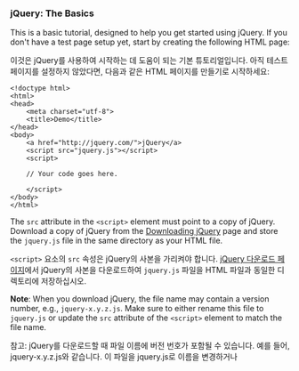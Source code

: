 <script>{
	"title": "How jQuery Works",
	"level": "beginner"
}</script>

### jQuery: The Basics

This is a basic tutorial, designed to help you get started using jQuery. If you don't have a test page setup yet, start by creating the following HTML page:

이것은 jQuery를 사용하여 시작하는 데 도움이 되는 기본 튜토리얼입니다. 아직 테스트 페이지를 설정하지 않았다면, 다음과 같은 HTML 페이지를 만들기로 시작하세요:

```
<!doctype html>
<html>
<head>
	<meta charset="utf-8">
	<title>Demo</title>
</head>
<body>
	<a href="http://jquery.com/">jQuery</a>
	<script src="jquery.js"></script>
	<script>

	// Your code goes here.

	</script>
</body>
</html>
```

The `src` attribute in the `<script>` element must point to a copy of jQuery. Download a copy of jQuery from the [Downloading jQuery](http://jquery.com/download/) page and store the `jquery.js` file in the same directory as your HTML file.

`<script>` 요소의 `src` 속성은 jQuery의 사본을 가리켜야 합니다. [jQuery 다운로드 페이지](http://jquery.com/download/)에서 jQuery의 사본을 다운로드하여 `jquery.js` 파일을 HTML 파일과 동일한 디렉토리에 저장하십시오.

<div class="warning">

**Note**: When you download jQuery, the file name may contain a version number, e.g., `jquery-x.y.z.js`. Make sure to either rename this file to `jquery.js` or update the `src` attribute of the `<script>` element to match the file name.

참고: jQuery를 다운로드할 때 파일 이름에 버전 번호가 포함될 수 있습니다. 예를 들어, jquery-x.y.z.js와 같습니다. 이 파일을 jquery.js로 이름을 변경하거나 <script> 요소의 src 속성을 파일 이름과 일치하도록 업데이트해야 합니다.

</div>

### Launching Code on Document Ready

To ensure that their code runs after the browser finishes loading the document, many JavaScript programmers wrap their code in an `onload` function:

```
window.onload = function() {

	alert( "welcome" );

};
```

Unfortunately, the code doesn't run until all images are finished downloading, including banner ads. To run code as soon as the document is ready to be manipulated, jQuery has a statement known as the [ready event](http://api.jquery.com/ready/):

```

$( document ).ready(function() {

	// Your code here.

});
```

<div class="warning">

**Note**: The jQuery library exposes its methods and properties via two properties of the <code>window</code> object called <code>jQuery</code> and <code>$</code>. <code>$</code> is simply an alias for <code>jQuery</code> and it's often employed because it's shorter and faster to write.

</div>

For example, inside the `ready` event, you can add a click handler to the link:

```
$( document ).ready(function() {

	$( "a" ).click(function( event ) {

		alert( "Thanks for visiting!" );

	});

});
```

Copy the above jQuery code into your HTML file where it says `// Your code goes here`. Then, save your HTML file and reload the test page in your browser. Clicking the link should now first display an alert pop-up, then continue with the default behavior of navigating to http://jquery.com.

For `click` and most other [events](http://api.jquery.com/category/events/), you can prevent the default behavior by calling `event.preventDefault()` in the event handler:

```
$( document ).ready(function() {

	$( "a" ).click(function( event ) {

		alert( "As you can see, the link no longer took you to jquery.com" );

		event.preventDefault();

	});

});
```

Try replacing your first snippet of jQuery code, which you previously copied in to your HTML file, with the one above. Save the HTML file again and reload to try it out.

### Complete Example

The following example illustrates the click handling code discussed above, embedded directly in the HTML `<body>`. Note that in practice, it is usually better to place your code in a separate JS file and load it on the page with a `<script>` element's `src` attribute.

```
<!doctype html>
<html>
<head>
	<meta charset="utf-8">
	<title>Demo</title>
</head>
<body>
	<a href="http://jquery.com/">jQuery</a>
	<script src="jquery.js"></script>
	<script>

	$( document ).ready(function() {
		$( "a" ).click(function( event ) {
			alert( "The link will no longer take you to jquery.com" );
			event.preventDefault();
		});
	});

	</script>
</body>
</html>
```

### Adding and Removing an HTML Class

<div class="warning">

**Important:** You must place the remaining jQuery examples inside the `ready` event so that your code executes when the document is ready to be worked on.

</div>

Another common task is adding or removing a class.

First, add some style information into the `<head>` of the document, like this:

```
<style>
a.test {
	font-weight: bold;
}
</style>
```

Next, add the [.addClass()](http://api.jquery.com/addClass/) call to the script:

```
$( "a" ).addClass( "test" );
```

All `<a>` elements are now bold.

To remove an existing class, use [.removeClass()](http://api.jquery.com/removeClass/):

```
$( "a" ).removeClass( "test" );
```

### Special Effects

jQuery also provides some handy [effects](http://api.jquery.com/category/effects/) to help you make your web sites stand out. For example, if you create a click handler of:

```
$( "a" ).click(function( event ) {

	event.preventDefault();

	$( this ).hide( "slow" );

});
```

Then the link slowly disappears when clicked.

## Callbacks and Functions

Unlike many other programming languages, JavaScript enables you to freely pass functions around to be executed at a later time. A *callback* is a function that is passed as an argument to another function and is executed after its parent function has completed. Callbacks are special because they patiently wait to execute until their parent finishes. Meanwhile, the browser can be executing other functions or doing all sorts of other work.

To use callbacks, it is important to know how to pass them into their parent function.

### Callback *without* Arguments

If a callback has no arguments, you can pass it in like this:

```
$.get( "myhtmlpage.html", myCallBack );
```

When [$.get()](http://api.jquery.com/jQuery.get/) finishes getting the page `myhtmlpage.html`, it executes the `myCallBack()` function.

* **Note:** The second parameter here is simply the function name (but *not* as a string, and without parentheses).

### Callback *with* Arguments

Executing callbacks with arguments can be tricky.

#### Wrong

This code example will ***not*** work:

```
$.get( "myhtmlpage.html", myCallBack( param1, param2 ) );
```

The reason this fails is that the code executes `myCallBack( param1, param2 )` immediately and then passes `myCallBack()`'s *return value* as the second parameter to `$.get()`. We actually want to pass the function `myCallBack()`, not `myCallBack( param1, param2 )`'s return value (which might or might not be a function). So, how to pass in `myCallBack()` *and* include its arguments?

#### Right

To defer executing `myCallBack()` with its parameters, you can use an anonymous function as a wrapper. Note the use of `function() {`. The anonymous function does exactly one thing: calls `myCallBack()`, with the values of `param1` and `param2`.

```
$.get( "myhtmlpage.html", function() {

	myCallBack( param1, param2 );

});
```

When `$.get()` finishes getting the page `myhtmlpage.html`, it executes the anonymous function, which executes `myCallBack( param1, param2 )`.
